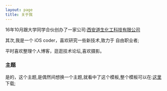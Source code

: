 ```yaml
---
layout: page
title: 关于我 
---
```


16年10月跟大学同学合伙创办了一家公司:[西安道生化工科技有限公司](https://www.6chemical.com/)


<p>
其次,我是一个 iOS coder，喜欢研究一些新技术,致力于 自由职业者;
<p>

<p>
平时喜欢整理个人博客，逛逛技术论坛,喜欢摄影。
<p>

<h3> 主题 </h3>  

<p>

是的，这个主题,是偶然间想换一个主题,就看中了这个模板,整个模板可以在:[这里](https://github.com/lucyios/lucyios.github.io)下载;

<p>


